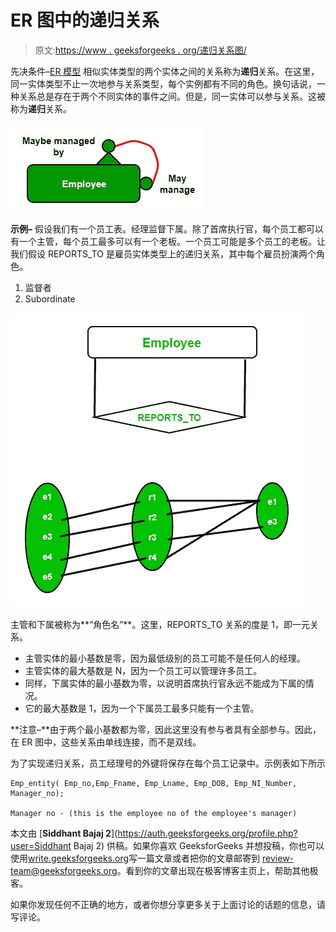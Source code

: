 # ER 图中的递归关系

> 原文:[https://www . geeksforgeeks . org/递归关系图/](https://www.geeksforgeeks.org/recursive-relationships-in-er-diagrams/)

先决条件–[ER 模型](https://www.geeksforgeeks.org/database-management-system-er-model/)
相似实体类型的两个实体之间的关系称为**递归**关系。在这里，同一实体类型不止一次地参与关系类型，每个实例都有不同的角色。换句话说，一种关系总是存在于两个不同实体的事件之间。但是，同一实体可以参与关系。这被称为**递归**关系。

![](img/898fc74048defbc4b5ba6d9791c6037d.png)

**示例–**
假设我们有一个员工表。经理监督下属。除了首席执行官，每个员工都可以有一个主管，每个员工最多可以有一个老板。一个员工可能是多个员工的老板。让我们假设 REPORTS_TO 是雇员实体类型上的递归关系，其中每个雇员扮演两个角色。

1.  监督者
2.  Subordinate

![](img/ba97a756ab92ce92637c22cb7bab14a8.png)

主管和下属被称为**“角色名”**。这里，REPORTS_TO 关系的度是 1，即一元关系。

*   主管实体的最小基数是零，因为最低级别的员工可能不是任何人的经理。
*   主管实体的最大基数是 N，因为一个员工可以管理许多员工。
*   同样，下属实体的最小基数为零，以说明首席执行官永远不能成为下属的情况。
*   它的最大基数是 1，因为一个下属员工最多只能有一个主管。

**注意–**由于两个最小基数都为零，因此这里没有参与者具有全部参与。因此，在 ER 图中，这些关系由单线连接，而不是双线。

为了实现递归关系，员工经理号的外键将保存在每个员工记录中。示例表如下所示

```
Emp_entity( Emp_no,Emp_Fname, Emp_Lname, Emp_DOB, Emp_NI_Number, Manager_no);

Manager no - (this is the employee no of the employee's manager)
```

本文由 [**Siddhant Bajaj 2**](https://auth.geeksforgeeks.org/profile.php?user=Siddhant Bajaj 2) 供稿。如果你喜欢 GeeksforGeeks 并想投稿，你也可以使用[write.geeksforgeeks.org](https://write.geeksforgeeks.org)写一篇文章或者把你的文章邮寄到 review-team@geeksforgeeks.org。看到你的文章出现在极客博客主页上，帮助其他极客。

如果你发现任何不正确的地方，或者你想分享更多关于上面讨论的话题的信息，请写评论。